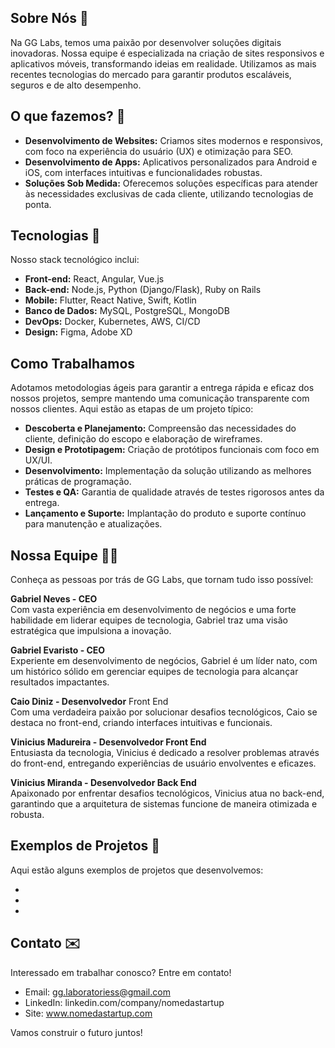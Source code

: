 ## Sobre Nós 💭 
Na GG Labs, temos uma paixão por desenvolver soluções digitais inovadoras. Nossa equipe é especializada na criação de sites responsivos e aplicativos móveis, transformando ideias em realidade. Utilizamos as mais recentes tecnologias do mercado para garantir produtos escaláveis, seguros e de alto desempenho.

## O que fazemos? 🤔

* **Desenvolvimento de Websites:** Criamos sites modernos e responsivos, com foco na experiência do usuário (UX) e otimização para SEO.
* **Desenvolvimento de Apps:** Aplicativos personalizados para Android e iOS, com interfaces intuitivas e funcionalidades robustas.
* **Soluções Sob Medida:** Oferecemos soluções específicas para atender às necessidades exclusivas de cada cliente, utilizando tecnologias de ponta.

## Tecnologias 👾
Nosso stack tecnológico inclui:

- **Front-end:** React, Angular, Vue.js
- **Back-end:** Node.js, Python (Django/Flask), Ruby on Rails
- **Mobile:** Flutter, React Native, Swift, Kotlin
- **Banco de Dados:** MySQL, PostgreSQL, MongoDB
- **DevOps:** Docker, Kubernetes, AWS, CI/CD
- **Design:** Figma, Adobe XD
  
## Como Trabalhamos 
Adotamos metodologias ágeis para garantir a entrega rápida e eficaz dos nossos projetos, sempre mantendo uma comunicação transparente com nossos clientes. Aqui estão as etapas de um projeto típico:

* **Descoberta e Planejamento:** Compreensão das necessidades do cliente, definição do escopo e elaboração de wireframes.
* **Design e Prototipagem:** Criação de protótipos funcionais com foco em UX/UI.
* **Desenvolvimento:** Implementação da solução utilizando as melhores práticas de programação.
* **Testes e QA:** Garantia de qualidade através de testes rigorosos antes da entrega.
* **Lançamento e Suporte:** Implantação do produto e suporte contínuo para manutenção e atualizações.

## Nossa Equipe ‍🤝‍🧑
Conheça as pessoas por trás de GG Labs, que tornam tudo isso possível:

**Gabriel Neves - CEO** <br>
Com vasta experiência em desenvolvimento de negócios e uma forte habilidade em liderar equipes de tecnologia, Gabriel traz uma visão estratégica que impulsiona a inovação.

**Gabriel Evaristo - CEO** <br>
Experiente em desenvolvimento de negócios, Gabriel é um líder nato, com um histórico sólido em gerenciar equipes de tecnologia para alcançar resultados impactantes.

**Caio Diniz - Desenvolvedor** Front End <br>
Com uma verdadeira paixão por solucionar desafios tecnológicos, Caio se destaca no front-end, criando interfaces intuitivas e funcionais.

**Vinicius Madureira - Desenvolvedor Front End** <br>
Entusiasta da tecnologia, Vinicius é dedicado a resolver problemas através do front-end, entregando experiências de usuário envolventes e eficazes.

**Vinicius Miranda - Desenvolvedor Back End** <br>
Apaixonado por enfrentar desafios tecnológicos, Vinicius atua no back-end, garantindo que a arquitetura de sistemas funcione de maneira otimizada e robusta.

## Exemplos de Projetos 🚀
Aqui estão alguns exemplos de projetos que desenvolvemos:

- [Projeto 1]: xxxxxxxxxx.
- [Projeto 2]: xxxxxxxxxx.
- [Projeto 3]: xxxxxxxxxx.
 
## Contato ✉️
Interessado em trabalhar conosco? Entre em contato!

- Email: gg.laboratoriess@gmail.com
- LinkedIn: linkedin.com/company/nomedastartup
- Site: www.nomedastartup.com

  
Vamos construir o futuro juntos!
